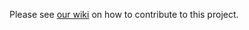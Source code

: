 Please see [our wiki](https://github.com/microsoft/vscode-python/wiki) on how to
contribute to this project.
